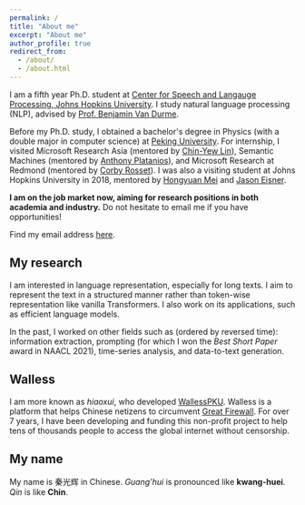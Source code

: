 ```yaml
---
permalink: /
title: "About me"
excerpt: "About me"
author_profile: true
redirect_from: 
  - /about/
  - /about.html
---
```


I am a fifth year Ph.D. student at [Center for Speech and Langauge Processing, Johns Hopkins University](https://www.clsp.jhu.edu/).
I study natural language processing (NLP), advised by [Prof. Benjamin Van Durme](https://www.cs.jhu.edu/~vandurme/). 

Before my Ph.D. study, I obtained a bachelor's degree in Physics (with a double major in computer science) at [Peking University](https://english.pku.edu.cn/).
For internship, I visited Microsoft Research Asia (mentored by [Chin-Yew Lin](https://www.microsoft.com/en-us/research/people/cyl/)), Semantic Machines (mentored by [Anthony Platanios](https://platanios.org/)), and Microsoft Research at Redmond (mentored by [Corby Rosset](https://http://corbyrosset.com/)).
I was also a visiting student at Johns Hopkins University in 2018, mentored by [Hongyuan Mei](https://hongyuanmei.com/) and [Jason Eisner](https://www.cs.jhu.edu/~jason/).

**I am on the job market now, aiming for research positions in both academia and industry.**
Do not hesitate to email me if you have opportunities!

Find my email address [here](/email/).

## My research

I am interested in language representation, especially for long texts.
I aim to represent the text in a structured manner rather than token-wise representation like vanilla Transformers.
I also work on its applications, such as efficient language models.

In the past, I worked on other fields such as (ordered by reversed time):
information extraction, prompting (for which I won the *Best Short Paper* award in NAACL 2021), time-series analysis, and data-to-text generation.

## Walless

I am more known as *hiaoxui*, who developed [WallessPKU](https://wallesspku.com/blog/about/).
Walless is a platform that helps Chinese netizens to circumvent [Great Firewall](https://en.wikipedia.org/wiki/Great_Firewall).
For over 7 years, I have been developing and funding this non-profit project to help
tens of thousands people to access the global internet without censorship.

## My name

My name is 秦光辉 in Chinese.
*Guang'hui* is pronounced like **kwang-huei**.
*Qin* is like **Chin**.
